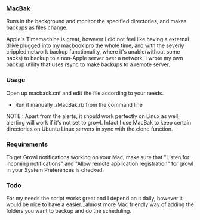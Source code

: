 ### MacBak

Runs in the background and monitor the specified directories, and makes
backups as files change.

Apple's Timemachine is great, however I did not feel like having a
external drive plugged into my macbook pro the whole time, and with the
severly crippled network backup functionality, where it's unable(without
some hacks) to backup to a non-Apple server over a network, I wrote my
own backup utility that uses rsync to make backups to a remote server.

### Usage

Open up macback.cnf and edit the file according to your needs.

* Run it manually ./MacBak.rb from the command line

NOTE : Apart from the alerts, it should work perfectly on Linux as well,
alerting will work if it's not set to growl. Infact I use MacBak to keep certain
directories on Ubuntu Linux servers in sync with the clone function.

### Requirements

To get Growl notifications working on your Mac, make sure that
"Listen for incoming notifications" and "Allow remote application registration"
for growl in your System Preferences is checked.

### Todo

For my needs the script works great and I depend on it daily, however
it would be nice to have a easier...almost more Mac friendly way of
adding the folders you want to backup and do the scheduling.

